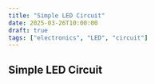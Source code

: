 ```yaml
---
title: "Simple LED Circuit"
date: 2025-03-26T10:00:00
draft: true
tags: ["electronics", "LED", "circuit"]
---
```


## Simple LED Circuit



